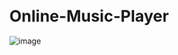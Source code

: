 # Online-Music-Player

![image](https://user-images.githubusercontent.com/92679140/154316315-df3b6fdb-0401-4687-adf5-e4c5d3c526cb.png)
